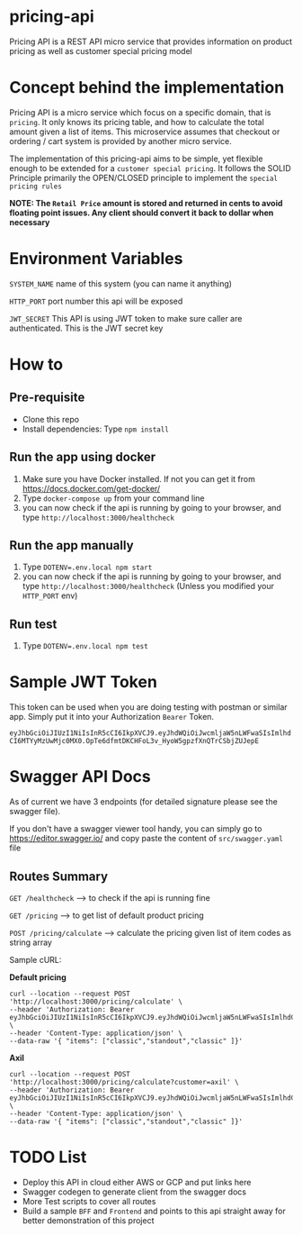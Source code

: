 # pricing-api

Pricing API is a REST API micro service that provides information on product pricing as well as customer special pricing model

# Concept behind the implementation

Pricing API is a micro service which focus on a specific domain, that is `pricing`. It only knows its pricing table, and how to calculate the total amount given a list of items.
This microservice assumes that checkout or ordering / cart system is provided by another micro service.

The implementation of this pricing-api aims to be simple, yet flexible enough to be extended for a `customer special pricing`.
It follows the SOLID Principle primarily the OPEN/CLOSED principle to implement the `special pricing rules`

**NOTE: The `Retail Price` amount is stored and returned in cents to avoid floating point issues. Any client should convert it back to dollar when necessary**

# Environment Variables

`SYSTEM_NAME` name of this system (you can name it anything)

`HTTP_PORT` port number this api will be exposed

`JWT_SECRET` This API is using JWT token to make sure caller are authenticated. This is the JWT secret key

# How to

## Pre-requisite

- Clone this repo
- Install dependencies: Type `npm install`

## Run the app using docker

1. Make sure you have Docker installed. If not you can get it from https://docs.docker.com/get-docker/
2. Type `docker-compose up` from your command line
3. you can now check if the api is running by going to your browser, and type `http://localhost:3000/healthcheck`

## Run the app manually

1. Type `DOTENV=.env.local npm start`
2. you can now check if the api is running by going to your browser, and type `http://localhost:3000/healthcheck` (Unless you modified your `HTTP_PORT` env)

## Run test

1. Type `DOTENV=.env.local npm test`

# Sample JWT Token

This token can be used when you are doing testing with postman or similar app. Simply put it into your Authorization `Bearer` Token.

`eyJhbGciOiJIUzI1NiIsInR5cCI6IkpXVCJ9.eyJhdWQiOiJwcmljaW5nLWFwaSIsImlhdCI6MTYyMzUwMjc0MX0.OpTe6dfmtDKCHFoL3v_HyoW5gpzfXnQTrCSbjZUJepE`

# Swagger API Docs

As of current we have 3 endpoints (for detailed signature please see the swagger file).

If you don't have a swagger viewer tool handy, you can simply go to https://editor.swagger.io/ and copy paste the content of `src/swagger.yaml` file

## Routes Summary

`GET /healthcheck` --> to check if the api is running fine

`GET /pricing` --> to get list of default product pricing

`POST /pricing/calculate` --> calculate the pricing given list of item codes as string array

Sample cURL:

**Default pricing**

```
curl --location --request POST 'http://localhost:3000/pricing/calculate' \
--header 'Authorization: Bearer eyJhbGciOiJIUzI1NiIsInR5cCI6IkpXVCJ9.eyJhdWQiOiJwcmljaW5nLWFwaSIsImlhdCI6MTYyMzUwMjc0MX0.OpTe6dfmtDKCHFoL3v_HyoW5gpzfXnQTrCSbjZUJepE' \
--header 'Content-Type: application/json' \
--data-raw '{ "items": ["classic","standout","classic" ]}'
```

**Axil**

```
curl --location --request POST 'http://localhost:3000/pricing/calculate?customer=axil' \
--header 'Authorization: Bearer eyJhbGciOiJIUzI1NiIsInR5cCI6IkpXVCJ9.eyJhdWQiOiJwcmljaW5nLWFwaSIsImlhdCI6MTYyMzUwMjc0MX0.OpTe6dfmtDKCHFoL3v_HyoW5gpzfXnQTrCSbjZUJepE' \
--header 'Content-Type: application/json' \
--data-raw '{ "items": ["classic","standout","classic" ]}'
```

# TODO List

- Deploy this API in cloud either AWS or GCP and put links here
- Swagger codegen to generate client from the swagger docs
- More Test scripts to cover all routes
- Build a sample `BFF` and `Frontend` and points to this api straight away for better demonstration of this project
